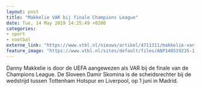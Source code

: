 ```yaml
---
layout: post
title: "Makkelie VAR bij finale Champions League"
date: Tue, 14 May 2019 14:25:49 +0200
categories: 
- sport 
- voetbal 
externe_link: "https://www.vtbl.nl/nieuws/artikel/4711311/makkelie-var-bij-finale-champions-league"
feature_image: "https://www.vtbl.nl/sites/default/files/ANP140519235-1.jpg"
---
```


Danny Makkelie is door de UEFA aangewezen als VAR bij de finale van de Champions League. De Sloveen Damir Skomina is de scheidsrechter bij de wedstrijd tussen Tottenham Hotspur en Liverpool, op 1 juni in Madrid.
